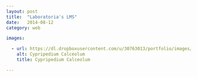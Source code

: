 ```yaml
---
layout: post
title:  "Laboratoria's LMS"
date:   2014-08-12
category: web

images:

  - url: https://dl.dropboxusercontent.com/u/30763013/portfolio/images/web/laboratoria-lms/Screen%20Shot%202015-11-14%20at%204.26.38%20PM.png
    alt: Cypripedium Calceolum
    title: Cypripedium Calceolum

---
```

